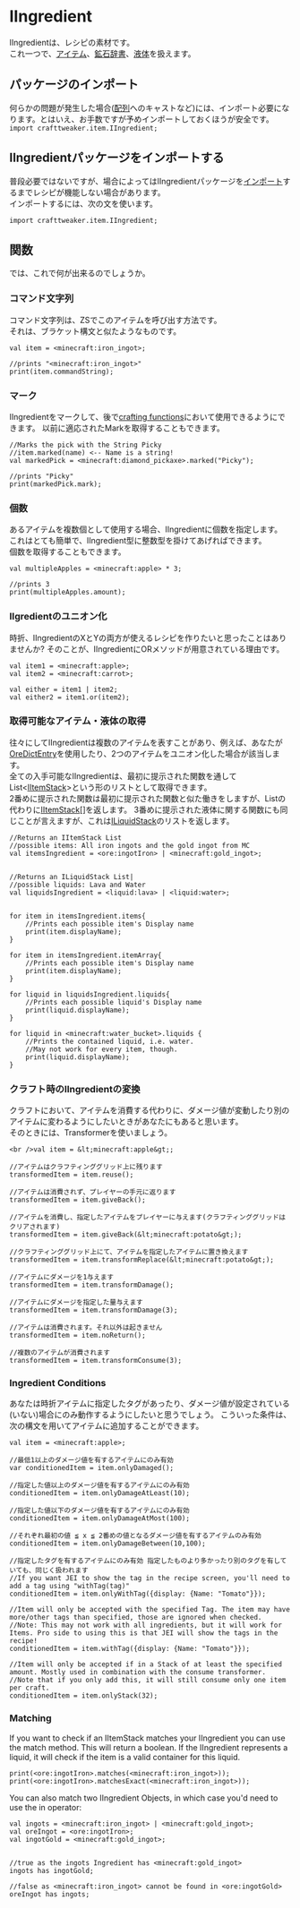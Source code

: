 # IIngredient

IIngredientは、レシピの素材です。  
これ一つで、[アイテム](/Vanilla/Items/IItemStack/)、[鉱石辞書](/Vanilla/OreDict/IOreDictEntry/)、[液体](/Vanilla/Liquids/ILiquidStack/)を扱えます。

## パッケージのインポート

何らかの問題が発生した場合([配列](/AdvancedFunctions/Arrays_and_Loops/)へのキャストなど)には、インポート必要になります。とはいえ、お手数ですが予めインポートしておくほうが安全です。  
`import crafttweaker.item.IIngredient;`

## IIngredientパッケージをインポートする

普段必要ではないですが、場合によってはIIngredientパッケージを[インポート](/AdvancedFunctions/Import/)するまでレシピが機能しない場合があります。  
インポートするには、次の文を使います。

    import crafttweaker.item.IIngredient;
    

## 関数

では、これで何が出来るのでしょうか。

### コマンド文字列

コマンド文字列は、ZSでこのアイテムを呼び出す方法です。  
それは、ブラケット構文と似たようなものです。

    val item = <minecraft:iron_ingot>;
    
    //prints "<minecraft:iron_ingot>"
    print(item.commandString);
    

### マーク

IIngredientをマークして、後で[crafting functions](/Vanilla/Recipes/Crafting/Recipe_Functions/)において使用できるようにできます。 以前に適応されたMarkを取得することもできます。

    //Marks the pick with the String Picky
    //item.marked(name) <-- Name is a string!
    val markedPick = <minecraft:diamond_pickaxe>.marked("Picky");
    
    //prints "Picky"
    print(markedPick.mark);
    

### 個数

あるアイテムを複数個として使用する場合、IIngredientに個数を指定します。  
これはとても簡単で、IIngredient型に整数型を掛けてあげればできます。  
個数を取得することもできます。

    val multipleApples = <minecraft:apple> * 3;
    
    //prints 3
    print(multipleApples.amount);
    

### IIgredientのユニオン化

時折、IIngredientのXとYの両方が使えるレシピを作りたいと思ったことはありませんか? そのことが、IIngredientにORメソッドが用意されている理由です。

    val item1 = <minecraft:apple>;
    val item2 = <minecraft:carrot>;
    
    val either = item1 | item2;
    val either2 = item1.or(item2);
    

### 取得可能なアイテム・液体の取得

往々にしてIIngredientは複数のアイテムを表すことがあり、例えば、あなたが[OreDictEntry](/Vanilla/OreDict/IOreDictEntry/)を使用したり、2つのアイテムをユニオン化した場合が該当します。  
全ての入手可能なIIngredientは、最初に提示された関数を通してList&lt;[IItemStack](/Vanilla/Items/IItemStack/)&gt;という形のリストとして取得できます。  
2番めに提示された関数は最初に提示された関数と似た働きをしますが、Listの代わりに[IItemStack](/Vanilla/Items/IItemStack/)[]を返します。 3番めに提示された液体に関する関数にも同じことが言えますが、これは[ILiquidStack](/Vanilla/Liquids/ILiquidStack/)のリストを返します。

    //Returns an IItemStack List
    //possible items: All iron ingots and the gold ingot from MC
    val itemsIngredient = <ore:ingotIron> | <minecraft:gold_ingot>;
    
    
    //Returns an ILiquidStack List|
    //possible liquids: Lava and Water
    val liquidsIngredient = <liquid:lava> | <liquid:water>;
    
    
    for item in itemsIngredient.items{
        //Prints each possible item's Display name
        print(item.displayName);
    }
    
    for item in itemsIngredient.itemArray{
        //Prints each possible item's Display name
        print(item.displayName);
    }
    
    for liquid in liquidsIngredient.liquids{
        //Prints each possible liquid's Display name
        print(liquid.displayName);
    }
    
    for liquid in <minecraft:water_bucket>.liquids {
        //Prints the contained liquid, i.e. water.
        //May not work for every item, though.
        print(liquid.displayName);
    }
    

### クラフト時のIIngredientの変換

クラフトにおいて、アイテムを消費する代わりに、ダメージ値が変動したり別のアイテムに変わるようにしたいときがあなたにもあると思います。  
そのときには、Transformerを使いましょう。

    <br />val item = &lt;minecraft:apple&gt;;
    
    //アイテムはクラフティンググリッド上に残ります
    transformedItem = item.reuse();
    
    //アイテムは消費されず、プレイヤーの手元に返ります
    transformedItem = item.giveBack();
    
    //アイテムを消費し、指定したアイテムをプレイヤーに与えます(クラフティンググリッドはクリアされます)
    transformedItem = item.giveBack(&lt;minecraft:potato&gt;);
    
    //クラフティンググリッド上にて、アイテムを指定したアイテムに置き換えます
    transformedItem = item.transformReplace(&lt;minecraft:potato&gt;);
    
    //アイテムにダメージを1与えます
    transformedItem = item.transformDamage();
    
    //アイテムにダメージを指定した量与えます
    transformedItem = item.transformDamage(3);
    
    //アイテムは消費されます。それ以外は起きません
    transformedItem = item.noReturn();
    
    //複数のアイテムが消費されます
    transformedItem = item.transformConsume(3);
    

### Ingredient Conditions

あなたは時折アイテムに指定したタグがあったり、ダメージ値が設定されている(いない)場合にのみ動作するようにしたいと思うでしょう。 こういった条件は、次の構文を用いてアイテムに追加することができます。

    val item = <minecraft:apple>;
    
    //最低1以上のダメージ値を有するアイテムにのみ有効
    var conditionedItem = item.onlyDamaged();
    
    //指定した値以上のダメージ値を有するアイテムにのみ有効
    conditionedItem = item.onlyDamageAtLeast(10);
    
    //指定した値以下のダメージ値を有するアイテムにのみ有効
    conditionedItem = item.onlyDamageAtMost(100);
    
    //それぞれ最初の値 ≦ x ≦ 2番めの値となるダメージ値を有するアイテムのみ有効
    conditionedItem = item.onlyDamageBetween(10,100);
    
    //指定したタグを有するアイテムにのみ有効 指定したものより多かったり別のタグを有していても、同じく扱われます
    //If you want JEI to show the tag in the recipe screen, you'll need to add a tag using "withTag(tag)"
    conditionedItem = item.onlyWithTag({display: {Name: "Tomato"}});
    
    //Item will only be accepted with the specified Tag. The item may have more/other tags than specified, those are ignored when checked.
    //Note: This may not work with all ingredients, but it will work for Items. Pro side to using this is that JEI will show the tags in the recipe!
    conditionedItem = item.withTag({display: {Name: "Tomato"}});
    
    //Item will only be accepted if in a Stack of at least the specified amount. Mostly used in combination with the consume transformer.
    //Note that if you only add this, it will still consume only one item per craft.
    conditionedItem = item.onlyStack(32);
    

### Matching

If you want to check if an IItemStack matches your IIngredient you can use the match method. This will return a boolean. If the IIngredient represents a liquid, it will check if the item is a valid container for this liquid.

    print(<ore:ingotIron>.matches(<minecraft:iron_ingot>));
    print(<ore:ingotIron>.matchesExact(<minecraft:iron_ingot>));
    

You can also match two IIngredient Objects, in which case you'd need to use the in operator:

    val ingots = <minecraft:iron_ingot> | <minecraft:gold_ingot>;
    val oreIngot = <ore:ingotIron>;
    val ingotGold = <minecraft:gold_ingot>;
    
    
    //true as the ingots Ingredient has <minecraft:gold_ingot>
    ingots has ingotGold;
    
    //false as <minecraft:iron_ingot> cannot be found in <ore:ingotGold>
    oreIngot has ingots;